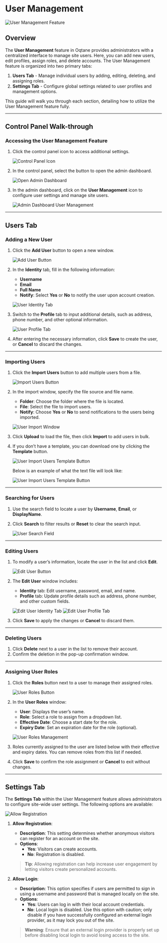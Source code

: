 # User Management

![User Management Feature](assets/user-management.png)

## Overview

The **User Management** feature in Oqtane provides administrators with a centralized interface to manage site users. Here, you can add new users, edit profiles, assign roles, and delete accounts. The User Management feature is organized into two primary tabs:

1. **Users Tab** - Manage individual users by adding, editing, deleting, and assigning roles.
2. **Settings Tab** - Configure global settings related to user profiles and management options.

This guide will walk you through each section, detailing how to utilize the User Management feature fully.

---

## Control Panel Walk-through

### Accessing the User Management Feature

1. Click the control panel icon to access additional settings.

   ![Control Panel Icon](assets/control-panel-button.png)

2. In the control panel, select the button to open the admin dashboard.

   ![Open Admin Dashboard](assets/control-panel-admin-dashboard-button.png)

3. In the admin dashboard, click on the **User Management** icon to configure user settings and manage site users.

   ![Admin Dashboard User Management](assets/admin-dashboard-user-management.png)

---

## Users Tab

### Adding a New User

1. Click the **Add User** button to open a new window.

   ![Add User Button](assets/user-management-add-user-button.png)

2. In the **Identity** tab, fill in the following information:
   - **Username**
   - **Email**
   - **Full Name**
   - **Notify**: Select **Yes** or **No** to notify the user upon account creation.

   ![User Identity Tab](assets/user-management-add-user-identity.png)

3. Switch to the **Profile** tab to input additional details, such as address, phone number, and other optional information.
   
   ![User Profile Tab](assets/user-management-add-edit-profile.png)

4. After entering the necessary information, click **Save** to create the user, or **Cancel** to discard the changes.

---

### Importing Users

1. Click the **Import Users** button to add multiple users from a file.

   ![Import Users Button](assets/user-management-import-users-button.png)

2. In the import window, specify the file source and file name.
   - **Folder**: Choose the folder where the file is located.
   - **File**: Select the file to import users.
   - **Notify**: Choose **Yes** or **No** to send notifications to the users being imported.

   ![User Import Window](assets/user-management-import-users.png)

3. Click **Upload** to load the file, then click **Import** to add users in bulk.
4. If you don’t have a template, you can download one by clicking the **Template** button.

   ![User Import Users Template Button](assets/user-management-import-users-template-button.png)

   Below is an example of what the text file will look like:

      ![User Import Users Template Button](assets/user-management-import-users-template-text-file.png)

---

### Searching for Users

1. Use the search field to locate a user by **Username**, **Email**, or **DisplayName**.
2. Click **Search** to filter results or **Reset** to clear the search input.

   ![User Search Field](assets/user-management-search-users.png)

---

### Editing Users

1. To modify a user’s information, locate the user in the list and click **Edit**.
   
   ![Edit User Button](assets/user-management-edit-button.png)

2. The **Edit User** window includes:
   - **Identity** tab: Edit username, password, email, and name.
   - **Profile** tab: Update profile details such as address, phone number, and other custom fields.

   ![Edit User Identity Tab](assets/user-management-edit-user-identity.png)
   ![Edit User Profile Tab](assets/user-management-add-edit-profile.png)

3. Click **Save** to apply the changes or **Cancel** to discard them.

---

### Deleting Users

1. Click **Delete** next to a user in the list to remove their account.
2. Confirm the deletion in the pop-up confirmation window.

---

### Assigning User Roles

1. Click the **Roles** button next to a user to manage their assigned roles.

   ![User Roles Button](assets/user-management-roles-button.png)

2. In the **User Roles** window:
   - **User**: Displays the user’s name.
   - **Role**: Select a role to assign from a dropdown list.
   - **Effective Date**: Choose a start date for the role.
   - **Expiry Date**: Set an expiration date for the role (optional).

   ![User Roles Management](assets/user-management-roles.png)

3. Roles currently assigned to the user are listed below with their effective and expiry dates. You can remove roles from this list if needed.
4. Click **Save** to confirm the role assignment or **Cancel** to exit without changes.

---

## Settings Tab

The **Settings Tab** within the User Management feature allows administrators to configure site-wide user settings. The following options are available:

   ![Allow Registration](assets/user-management-settings.png)

1. **Allow Registration**: 
   - **Description**: This setting determines whether anonymous visitors can register for an account on the site. 
   - **Options**: 
     - **Yes**: Visitors can create accounts.
     - **No**: Registration is disabled.

   > **Tip**: Allowing registration can help increase user engagement by letting visitors create personalized accounts.

2. **Allow Login**: 
   - **Description**: This option specifies if users are permitted to sign in using a username and password that is managed locally on the site. 
   - **Options**: 
     - **Yes**: Users can log in with their local account credentials.
     - **No**: Local login is disabled. Use this option with caution; only disable if you have successfully configured an external login provider, as it may lock you out of the site.

   > **Warning**: Ensure that an external login provider is properly set up before disabling local login to avoid losing access to the site.
